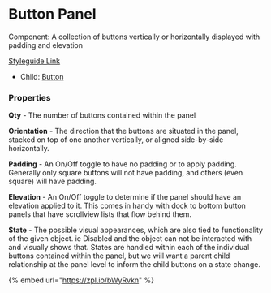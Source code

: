 # Button Panel

Component: A collection of buttons vertically or horizontally displayed with padding and elevation

[Styleguide Link](https://app.zeplin.io/styleguide/60470191ec4e65a27a43e21c/components?cseid=604e5635eda5f48a6895f219)

* Child: [Button](../overview/button/)

### Properties

**Qty** - The number of buttons contained within the panel

**Orientation** - The direction that the buttons are situated in the panel, stacked on top of one another vertically, or aligned side-by-side horizontally.

**Padding** - An On/Off toggle to have no padding or to apply padding. Generally only square buttons will not have padding, and others (even square) will have padding.

**Elevation** - An On/Off toggle to determine if the panel should have an elevation applied to it. This comes in handy with dock to bottom button panels that have scrollview lists that flow behind them.

**State** - The possible visual appearances, which are also tied to functionality of the given object. ie Disabled and the object can not be interacted with and visually shows that. States are handled within each of the individual buttons contained within the panel, but we will want a parent child relationship at the panel level to inform the child buttons on a state change.

{% embed url="https://zpl.io/bWyRvkn" %}
